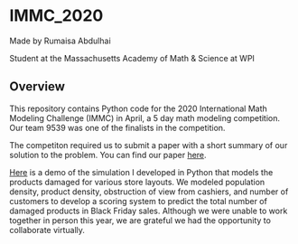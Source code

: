 # IMMC_2020

Made by Rumaisa Abdulhai

Student at the Massachusetts Academy of Math & Science at WPI

## Overview

This repository contains Python code for the 2020 International Math Modeling Challenge (IMMC) in April, a 5 day math modeling competition. 
Our team 9539 was one of the finalists in the competition.

The competiton required us to submit a paper with a short summary of our solution to the problem. You can find our paper 
[here](http://users.wpi.edu/~rabdulhai/docs/IMMC_Paper.pdf).

[Here](https://youtu.be/BCxoNBQ9oNk) is a demo of the simulation I developed in Python that models the products damaged for various store layouts. 
We modeled population density, product density, obstruction of view from cashiers, and number of customers to develop a scoring system to predict 
the total number of damaged products in Black Friday sales. Although we were unable to work together in person this year, we are grateful we had the 
opportunity to collaborate virtually.
